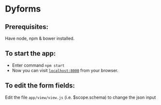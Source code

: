 # Dyforms

## Prerequisites:

Have node, npm & bower installed.

## To start the app:

  * Enter command `npm start`
  * Now you can visit [`localhost:8000`](http://localhost:8000) from your browser.

## To edit the form fields:

Edit the file `app/view/view.js` (i.e. $scope.schema) to change the json input

